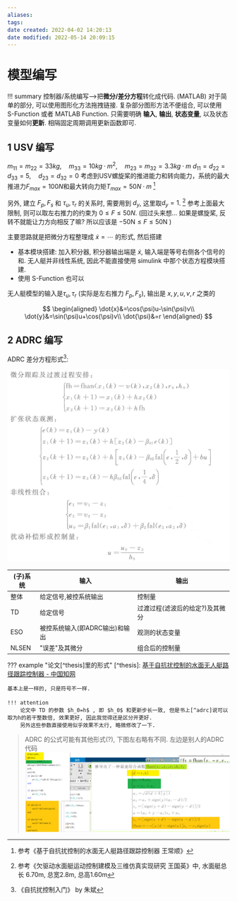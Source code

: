 ```yaml
---
aliases: 
tags: 
date created: 2022-04-02 14:20:13
date modified: 2022-05-14 20:09:15
---
```


# 模型编写

!!! summary
    控制器/系统编写-->把**微分/差分方程**转化成代码.
    (MATLAB) 对于简单的部分, 可以使用图形化方法拖拽链接.
    复杂部分图形方法不便组合, 可以使用 S-Function 或者 MATLAB Function.
    只需要明确 **输入**, **输出**, **状态变量**, 以及状态变量如何**更新**. 相隔固定周期调用更新函数即可.

## 1 USV 编写

$m_{11}=m_{22}=33kg,\quad m_{33}=10kg·m^2,\quad m_{23}=m_{32}=3.3kg·m$
$d_{11}=d_{22}=d_{33}=5,\quad d_{23}=d_{32}=0$
考虑到USV螺旋桨的推进能力和转向能力，系统的最大推进力$F_{max}=100N$和最大转向力矩$T_{max}=50N·m$ [^para1]
[^para1]: 参考《基于自抗扰控制的水面无人艇路径跟踪控制器 王常顺》

另外, 建立 $F_p,F_s$ 和 $\tau_u,\tau_r$ 的关系时, 需要用到 $d_y$, 这里取$d_y=1$. [^para2] 参考上面最大限制, 则可以取左右推力的约束为 $0\le F\le 50N$.
(回过头来想… 如果是螺旋桨, 反转不就能让力方向相反了嘛? 所以应该是 $-50\mathrm{N}\le F\le 50\mathrm{N}$ )
[^para2]:参考《欠驱动水面艇运动控制建模及三维仿真实现研究 王国英》中, 水面艇总长 6.70m, 总宽2.8m, 总高1.60m

主要思路就是把微分方程整理成 $\dot{x}=\cdots$ 的形式, 然后搭建

- 基本模块搭建: 加入积分器, 积分器输出端是 $\dot{x}$, 输入端是等号右侧各个信号的和. 无人艇并非线性系统, 因此不能直接使用 simulink 中那个状态方程模块搭建.
- 使用 S-Function 也可以

无人艇模型的输入是$\tau_u,\tau_r$ (实际是左右推力 $F_p,F_s$), 输出是 $x,y,u,v,r$ 之类的

$$
\begin{aligned}
\dot{x}&=\cos(\psi)u-\sin(\psi)v\\
\dot{y}&=\sin(\psi)u+\cos(\psi)v\\
\dot{\psi}&=r
\end{aligned}
$$

## 2 ADRC 编写

ADRC 差分方程形式[^adrc]:
[^adrc]: 《自抗扰控制入门》 by 朱斌

![](assets/模型编写/2022-04-02-14-20-16.png)

| (子)系统 | 输入 | 输出 |
| --- | --- | --- |
| 整体 | 给定信号,被控系统输出 | 控制量 |
| TD | 给定信号 | 过渡过程(滤波后的给定?)及其微分 |
| ESO | 被控系统输入(即ADRC输出)和输出 | 观测的状态变量 |
| NLSEN | "误差"及其微分 | 组合后的控制量 |

??? example "论文[^thesis]里的形式"
    [^thesis]: [基于自抗扰控制的水面无人艇路径跟踪控制器 - 中国知网](https://kns.cnki.net/KCMS/detail/detail.aspx?dbcode=CJFD&dbname=CJFDLAST2016&filename=SDGY201604009&v=)

    基本上是一样的, 只是符号不一样.

    !!! attention
        论文中 TD 的参数 $h_0=h$ , 即 $h_0$ 和更新步长一致, 但是书上[^adrc]说可以取为h的若干整数倍, 效果更好, 因此我觉得还是区分开更好.
        另外这些参数直接使用似乎效果不太行, 略微修改了一下.

> ADRC 的公式可能有其他形式(?), 下图左右略有不同.
> 左边是别人的ADRC代码
> ![](assets/模型编写/2022-04-03-11-34-49.png)
